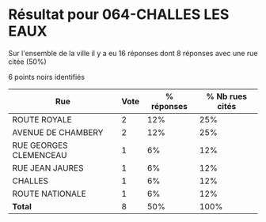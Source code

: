 # Résultat pour 064-CHALLES LES EAUX

Sur l'ensemble de la ville il y a eu 16 réponses dont 8 réponses avec une rue citée (50%)

6 points noirs identifiés

| Rue | Vote | % réponses | % Nb rues cités|
|-----|------|------------|----------------|
| ROUTE ROYALE | 2 | 12% | 25%|
| AVENUE DE CHAMBERY | 2 | 12% | 25%|
| RUE GEORGES CLEMENCEAU | 1 | 6% | 12%|
| RUE JEAN JAURES | 1 | 6% | 12%|
| CHALLES | 1 | 6% | 12%|
| ROUTE NATIONALE | 1 | 6% | 12%|
| **Total** | 8 | 50% | 100%|
